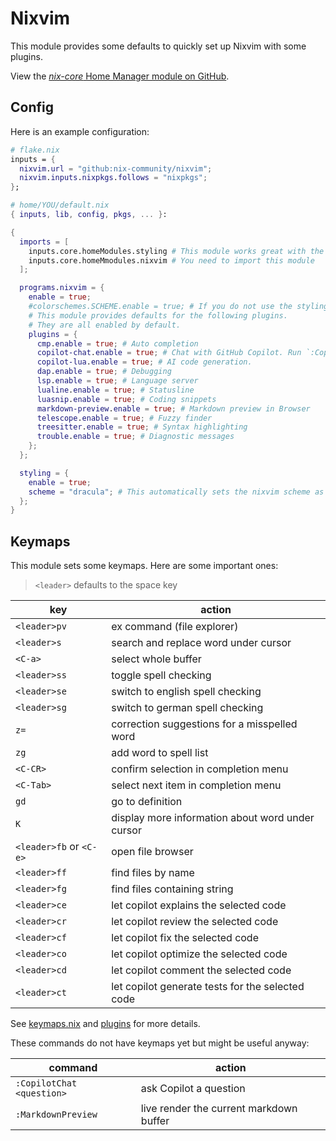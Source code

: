 # Nixvim

This module provides some defaults to quickly set up Nixvim with some plugins. 

View the [*nix-core* Home Manager module on GitHub](https://github.com/sid115/nix-core/tree/master/modules/home/nixvim).

## Config

Here is an example configuration:

```nix
# flake.nix
inputs = {
  nixvim.url = "github:nix-community/nixvim";
  nixvim.inputs.nixpkgs.follows = "nixpkgs";
};
```

```nix
# home/YOU/default.nix
{ inputs, lib, config, pkgs, ... }:

{
  imports = [
    inputs.core.homeModules.styling # This module works great with the styling module
    inputs.core.homeMmodules.nixvim # You need to import this module
  ];

  programs.nixvim = {
    enable = true;
    #colorschemes.SCHEME.enable = true; # If you do not use the styling module, set a scheme manually
    # This module provides defaults for the following plugins.
    # They are all enabled by default.
    plugins = {
      cmp.enable = true; # Auto completion
      copilot-chat.enable = true; # Chat with GitHub Copilot. Run `:Copilot auth` to authenticate
      copilot-lua.enable = true; # AI code generation.
      dap.enable = true; # Debugging 
      lsp.enable = true; # Language server
      lualine.enable = true; # Statusline
      luasnip.enable = true; # Coding snippets
      markdown-preview.enable = true; # Markdown preview in Browser
      telescope.enable = true; # Fuzzy finder
      treesitter.enable = true; # Syntax highlighting
      trouble.enable = true; # Diagnostic messages
    };
  };

  styling = {
    enable = true;
    scheme = "dracula"; # This automatically sets the nixvim scheme as well
  };
}
```

## Keymaps

This module sets some keymaps. Here are some important ones:

> `<leader>` defaults to the space key

key | action
---|---
`<leader>pv` | ex command (file explorer)
`<leader>s` | search and replace word under cursor
`<C-a>` | select whole buffer
`<leader>ss` | toggle spell checking
`<leader>se` | switch to english spell checking
`<leader>sg` | switch to german spell checking
`z=` | correction suggestions for a misspelled word
`zg` | add word to spell list
`<C-CR>` | confirm selection in completion menu
`<C-Tab>` | select next item in completion menu
`gd` | go to definition
`K` | display more information about word under cursor
`<leader>fb` or `<C-e>` | open file browser
`<leader>ff` | find files by name
`<leader>fg` | find files containing string
`<leader>ce` | let copilot explains the selected code
`<leader>cr` | let copilot review the selected code
`<leader>cf` | let copilot fix the selected code
`<leader>co` | let copilot optimize the selected code
`<leader>cd` | let copilot comment the selected code
`<leader>ct` | let copilot generate tests for the selected code

See [keymaps.nix](https://github.com/sid115/nix-core/blob/master/modules/home/nixvim/keymaps.nix) and [plugins](https://github.com/sid115/nix-core/blob/master/modules/home/nixvim/plugins/) for more details.

These commands do not have keymaps yet but might be useful anyway:

command | action
---|---
`:CopilotChat <question>` | ask Copilot a question
`:MarkdownPreview` | live render the current markdown buffer
